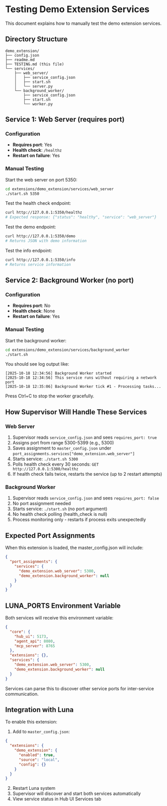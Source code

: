 # Testing Demo Extension Services

This document explains how to manually test the demo extension services.

## Directory Structure

```
demo_extension/
├── config.json
├── readme.md
├── TESTING.md (this file)
└── services/
    ├── web_server/
    │   ├── service_config.json
    │   ├── start.sh
    │   └── server.py
    └── background_worker/
        ├── service_config.json
        ├── start.sh
        └── worker.py
```

## Service 1: Web Server (requires port)

### Configuration
- **Requires port**: Yes
- **Health check**: `/healthz`
- **Restart on failure**: Yes

### Manual Testing

Start the web server on port 5350:
```bash
cd extensions/demo_extension/services/web_server
./start.sh 5350
```

Test the health check endpoint:
```bash
curl http://127.0.0.1:5350/healthz
# Expected response: {"status": "healthy", "service": "web_server"}
```

Test the demo endpoint:
```bash
curl http://127.0.0.1:5350/demo
# Returns JSON with demo information
```

Test the info endpoint:
```bash
curl http://127.0.0.1:5350/info
# Returns service information
```

## Service 2: Background Worker (no port)

### Configuration
- **Requires port**: No
- **Health check**: None
- **Restart on failure**: Yes

### Manual Testing

Start the background worker:
```bash
cd extensions/demo_extension/services/background_worker
./start.sh
```

You should see log output like:
```
[2025-10-18 12:34:56] Background Worker started
[2025-10-18 12:34:56] This service runs without requiring a network port
[2025-10-18 12:35:06] Background Worker tick #1 - Processing tasks...
```

Press Ctrl+C to stop the worker gracefully.

## How Supervisor Will Handle These Services

### Web Server
1. Supervisor reads `service_config.json` and sees `requires_port: true`
2. Assigns port from range 5300-5399 (e.g., 5300)
3. Saves assignment to `master_config.json` under `port_assignments.services["demo_extension.web_server"]`
4. Starts service: `./start.sh 5300`
5. Polls health check every 30 seconds: `GET http://127.0.0.1:5300/healthz`
6. If health check fails twice, restarts the service (up to 2 restart attempts)

### Background Worker
1. Supervisor reads `service_config.json` and sees `requires_port: false`
2. No port assignment needed
3. Starts service: `./start.sh` (no port argument)
4. No health check polling (health_check is null)
5. Process monitoring only - restarts if process exits unexpectedly

## Expected Port Assignments

When this extension is loaded, the master_config.json will include:

```json
{
  "port_assignments": {
    "services": {
      "demo_extension.web_server": 5300,
      "demo_extension.background_worker": null
    }
  }
}
```

## LUNA_PORTS Environment Variable

Both services will receive this environment variable:

```json
{
  "core": {
    "hub_ui": 5173,
    "agent_api": 8080,
    "mcp_server": 8765
  },
  "extensions": {},
  "services": {
    "demo_extension.web_server": 5300,
    "demo_extension.background_worker": null
  }
}
```

Services can parse this to discover other service ports for inter-service communication.

## Integration with Luna

To enable this extension:

1. Add to `master_config.json`:
```json
{
  "extensions": {
    "demo_extension": {
      "enabled": true,
      "source": "local",
      "config": {}
    }
  }
}
```

2. Restart Luna system
3. Supervisor will discover and start both services automatically
4. View service status in Hub UI Services tab

